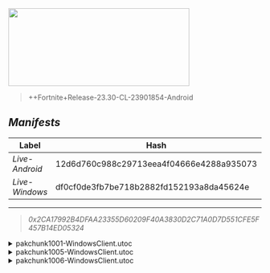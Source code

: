 <div style="pointer-events: none">
  <img style="pointer-events: none" src="https://raw.githubusercontent.com/Tectors/Archive/master/.github/source/dependents/gen.28.01.svg" width="360" height="155">
<div>

 >  
  
  > ++Fortnite+Release-23.30-CL-23901854-Android

## *Manifests*
| Label | Hash | Route |
| - | - | - |
| *Live-Android* | 12d6d760c988c29713eea4f04666e4288a935073 | [PU7g6UPDEXKnY3tHwUqjwR5KnsEdJw](https://github.com/Tectors/Archive/blob/master/manifests/PU7g6UPDEXKnY3tHwUqjwR5KnsEdJw.manifest) |
| *Live-Windows* | df0cf0de3fb7be718b2882fd152193a8da45624e | [dstRnNfDLg6v3O2v50aMEhXWCmLrIw](https://github.com/Tectors/Archive/blob/master/manifests/dstRnNfDLg6v3O2v50aMEhXWCmLrIw.manifest) |

---

> *0x2CA17992B4DFAA23355D60209F40A3830D2C71A0D7D551CFE5F457B14ED05324*

<details>
  <summary>pakchunk1001-WindowsClient.utoc</summary>

 > 
    0xBF5B024ABB2023441B359FB8BF99659705B59FB33D75A817E06B3163BFE847FE

  <img src="https://raw.githubusercontent.com/Tectors/Archive/master/.github/source/dependents/referred/Wrap_SpeedDial.svg" width="100"> <img src="https://raw.githubusercontent.com/Tectors/Archive/master/.github/source/dependents/referred/Pickaxe_SpeedDial.svg" width="100"> <img src="https://raw.githubusercontent.com/Tectors/Archive/master/.github/source/dependents/referred/LoadingScreen_Sparks_SpeedDial.svg" width="100"> <img src="https://raw.githubusercontent.com/Tectors/Archive/master/.github/source/dependents/referred/Emoji_S28_Sparks_SpeedDial.svg" width="100"> <img src="https://raw.githubusercontent.com/Tectors/Archive/master/.github/source/dependents/referred/EID_SpeedDial_Mask.svg" width="100"> <img src="https://raw.githubusercontent.com/Tectors/Archive/master/.github/source/dependents/referred/EID_SpeedDial.svg" width="100"> <img src="https://raw.githubusercontent.com/Tectors/Archive/master/.github/source/dependents/referred/Character_SpeedDialBattle.svg" width="100"> <img src="https://raw.githubusercontent.com/Tectors/Archive/master/.github/source/dependents/referred/Character_SpeedDial.svg" width="100"> <img src="https://raw.githubusercontent.com/Tectors/Archive/master/.github/source/dependents/referred/Backpack_SpeedDialBattle.svg" width="100"> 
</details>

<details>
  <summary>pakchunk1005-WindowsClient.utoc</summary>

 > 
    0x5F149D17C16F53A4CF98C8366452DCC4F5C5CA89B7B3921C0E9485CFCADC75F4

  <img src="https://raw.githubusercontent.com/Tectors/Archive/master/.github/source/dependents/referred/EID_Devotion.svg" width="100"> 
</details>

<details>
  <summary>pakchunk1006-WindowsClient.utoc</summary>

 > 
    0xE3184D2A84AEA64E662D762492D696616337348975B358927667D5230CBD31ED

  <img src="https://raw.githubusercontent.com/Tectors/Archive/master/.github/source/dependents/referred/Pickaxe_VitalInventorBlock.svg" width="100"> <img src="https://raw.githubusercontent.com/Tectors/Archive/master/.github/source/dependents/referred/Character_VitalInventorBlock.svg" width="100"> <img src="https://raw.githubusercontent.com/Tectors/Archive/master/.github/source/dependents/referred/Backpack_VitalInventorBlock.svg" width="100"> 
</details>

